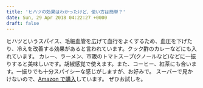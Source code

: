```yaml
---
title: 'ヒハツの効果はわかったけど、使い方は簡単？'
date: Sun, 29 Apr 2018 04:22:27 +0000
draft: false
---
```


ヒハツというスパイス、毛細血管を広げて血行をよくするため、血圧を下げたり、冷えを改善する効果があると言われています。クック酢のカレーなどにも入れています。 カレー、ラーメン、市販のトマトスープ(クノールなど)などに一振りすると美味しいです。胡椒感覚で使えます。また、コーヒー、紅茶にも合います。一振りでも十分スパイシーな感じがしますが、お好みで。 スーパーで見かけないので、[Amazon で購入](https://amzn.to/2LTPfwk)しています。 ぜひお試しを。